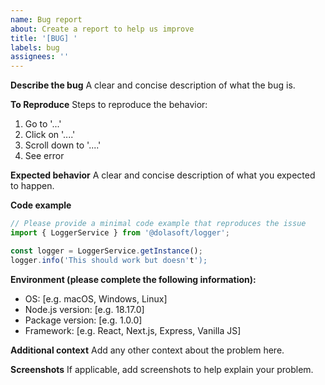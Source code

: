 ```yaml
---
name: Bug report
about: Create a report to help us improve
title: '[BUG] '
labels: bug
assignees: ''
---
```


**Describe the bug**
A clear and concise description of what the bug is.

**To Reproduce**
Steps to reproduce the behavior:
1. Go to '...'
2. Click on '....'
3. Scroll down to '....'
4. See error

**Expected behavior**
A clear and concise description of what you expected to happen.

**Code example**
```typescript
// Please provide a minimal code example that reproduces the issue
import { LoggerService } from '@dolasoft/logger';

const logger = LoggerService.getInstance();
logger.info('This should work but doesn't');
```

**Environment (please complete the following information):**
- OS: [e.g. macOS, Windows, Linux]
- Node.js version: [e.g. 18.17.0]
- Package version: [e.g. 1.0.0]
- Framework: [e.g. React, Next.js, Express, Vanilla JS]

**Additional context**
Add any other context about the problem here.

**Screenshots**
If applicable, add screenshots to help explain your problem.
